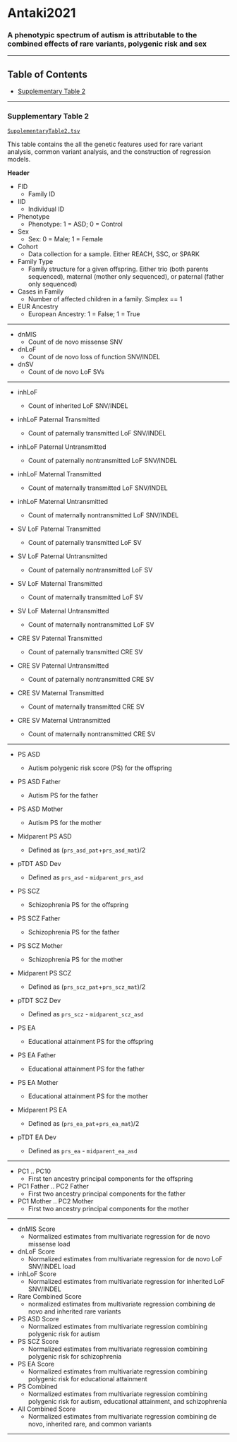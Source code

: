 # Antaki2021

### A phenotypic spectrum of autism is attributable to the combined effects of rare variants, polygenic risk and sex

-------------

## Table of Contents
* [Supplementary Table 2](#supplementary-table-2)


-------

### Supplementary Table 2

[`SupplementaryTable2.tsv`](https://github.com/sebatlab/Antaki2021/blob/main/SupplementaryTable2.tsv)

This table contains the all the genetic features used for rare variant analysis, common variant analysis, and the construction of regression models. 

**Header**

* FID
  * Family ID
* IID
  * Individual ID
* Phenotype
  * Phenotype: 1 = ASD; 0 = Control
* Sex
  * Sex: 0 = Male; 1 =  Female
* Cohort
  * Data collection for a sample. Either REACH, SSC, or SPARK
* Family Type
  * Family structure for a given offspring. Either trio (both parents sequenced), maternal (mother only sequenced), or paternal (father only sequenced)
* Cases in Family
  * Number of affected children in a family. Simplex == 1
* EUR Ancestry
  * European Ancestry: 1 = False; 1 = True

----------

* dnMIS
  * Count of de novo missense SNV
* dnLoF
  * Count of de novo loss of function SNV/INDEL
* dnSV
  * Count of de novo LoF SVs
  
----------


* inhLoF
  * Count of inherited LoF SNV/INDEL

* inhLoF Paternal Transmitted
  * Count of paternally transmitted LoF SNV/INDEL
* inhLoF Paternal Untransmitted
  * Count of paternally nontransmitted LoF SNV/INDEL 
* inhLoF Maternal Transmitted
  * Count of maternally transmitted LoF SNV/INDEL
* inhLoF Maternal Untransmitted
  * Count of maternally nontransmitted LoF SNV/INDEL

* SV LoF Paternal Transmitted
  * Count of paternally transmitted LoF SV
* SV LoF Paternal Untransmitted
  * Count of paternally nontransmitted LoF SV
* SV LoF Maternal Transmitted
  * Count of maternally transmitted LoF SV
* SV LoF Maternal Untransmitted
  * Count of maternally nontransmitted LoF SV

* CRE SV Paternal Transmitted
  * Count of paternally transmitted CRE SV
* CRE SV Paternal Untransmitted
  * Count of paternally nontransmitted CRE SV
* CRE SV Maternal Transmitted
  * Count of maternally transmitted CRE SV
* CRE SV Maternal Untransmitted
  * Count of maternally nontransmitted CRE SV

----------

* PS ASD
  * Autism polygenic risk score (PS) for the offspring 
* PS ASD Father
  * Autism PS for the father
* PS ASD Mother
  * Autism PS for the mother
* Midparent PS ASD
  * Defined as (`prs_asd_pat`+`prs_asd_mat`)/2
* pTDT ASD Dev
  * Defined as `prs_asd` - `midparent_prs_asd` 

* PS SCZ
  * Schizophrenia PS for the offspring
* PS SCZ Father
  * Schizophrenia PS for the father
* PS SCZ Mother
  * Schizophrenia PS for the mother
* Midparent PS SCZ
  * Defined as (`prs_scz_pat`+`prs_scz_mat`)/2
* pTDT SCZ Dev
  * Defined as `prs_scz` - `midparent_scz_asd` 

* PS EA
  * Educational attainment PS for the offspring
* PS EA Father
  * Educational attainment PS for the father
* PS EA Mother
  * Educational attainment PS for the mother
* Midparent PS EA
  * Defined as (`prs_ea_pat`+`prs_ea_mat`)/2
* pTDT EA Dev
  * Defined as `prs_ea` - `midparent_ea_asd` 

---------

* PC1 .. PC10
  * First ten ancestry principal components for the offspring
* PC1 Father .. PC2 Father
  * First two ancestry principal components for the father
* PC1 Mother .. PC2 Mother
  * First two ancestry principal components for the mother

---------------

* dnMIS Score
  * Normalized estimates from multivariate regression for de novo missense load
* dnLoF Score
  * Normalized estimates from multivariate regression for de novo LoF SNV/INDEL load
* inhLoF Score
  * Normalized estimates from multivariate regression for inherited LoF SNV/INDEL
* Rare Combined Score
  * normalized estimates from multivariate regression combining de novo and inherited rare variants 
* PS ASD Score
  * Normalized estimates from multivariate regression combining polygenic risk for autism
* PS SCZ Score
  * Normalized estimates from multivariate regression combining polygenic risk for schizophrenia
* PS EA Score
  * Normalized estimates from multivariate regression combining polygenic risk for educational attainment
* PS Combined
  * Normalized estimates from multivariate regression combining polygenic risk for autism, educational attainment, and schizophrenia
* All Combined Score
  * Normalized estimates from multivariate regression combining de novo, inherited rare, and common variants
---------------
